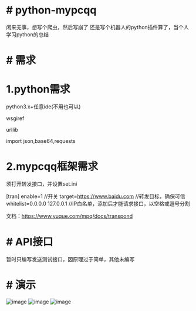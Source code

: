 # # python-mypcqq


闲来无事，想写个爬虫，然后写崩了 还是写个机器人的python插件算了，当个人学习python的总结


# # 需求
# 1.python需求
python3.x+任意ide(不用也可以)

wsgiref

urllib

import json,base64,requests

# 2.mypcqq框架需求
须打开转发接口，并设置set.ini

[tran]
enable=1															//开关
target=https://www.baidu.com					//转发目标，确保可信
whitelist=0.0.0.0 127.0.0.1						//IP白名单，添加后才能请求接口，以空格或逗号分割

文档：https://www.yuque.com/mpq/docs/transpond

# # API接口

暂时只编写发送测试接口，因原理过于简单，其他未编写

# # 演示
![image](https://github.com/snowyue/python-mypcqq/blob/master/%E8%B0%83%E8%AF%95%E6%88%AA%E5%9B%BE.png?raw=true)
![image](https://github.com/snowyue/python-mypcqq/blob/master/框架截图.png?raw=true)
![image](https://github.com/snowyue/python-mypcqq/blob/master/群截图.png?raw=true)
